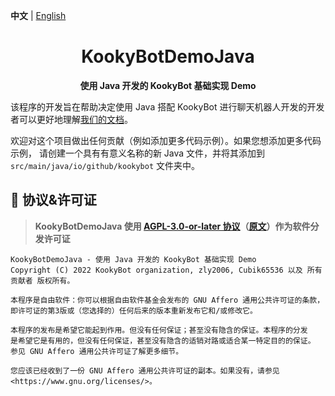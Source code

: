 **中文** | [English](README.en.md)

<h1 align="center">KookyBotDemoJava</h1>

<p align="center">
  <b>使用 Java 开发的 KookyBot 基础实现 Demo</b>
</p>

该程序的开发旨在帮助决定使用 Java 搭配 KookyBot 进行聊天机器人开发的开发者可以更好地理解[我们的文档](https://kookybot.rtfd.io)。

欢迎对这个项目做出任何贡献（例如添加更多代码示例）。如果您想添加更多代码示例，
请创建一个具有有意义名称的新 Java 文件，并将其添加到 `src/main/java/io/github/kookybot` 文件夹中。

## 📜 协议&许可证

> **KookyBotDemoJava 使用 [AGPL-3.0-or-later 协议](license-translations/LICENSE-zh)（[原文](LICENSE)）作为软件分发许可证**

``` text
KookyBotDemoJava - 使用 Java 开发的 KookyBot 基础实现 Demo
Copyright (C) 2022 KookyBot organization, zly2006, Cubik65536 以及 所有贡献者 版权所有。

本程序是自由软件：你可以根据自由软件基金会发布的 GNU Affero 通用公共许可证的条款，
即许可证的第3版或（您选择的）任何后来的版本重新发布它和/或修改它。

本程序的发布是希望它能起到作用。但没有任何保证；甚至没有隐含的保证。本程序的分发
是希望它是有用的，但没有任何保证，甚至没有隐含的适销对路或适合某一特定目的的保证。
参见 GNU Affero 通用公共许可证了解更多细节。

您应该已经收到了一份 GNU Affero 通用公共许可证的副本。如果没有，请参见 <https://www.gnu.org/licenses/>。
```
